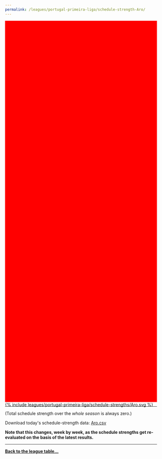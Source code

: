 ```yaml
---
permalink: /leagues/portugal-primeira-liga/schedule-strength-Aro/
---
```


<style>
.svg-wrap {
    background-color:red;
    height:0;
    padding-top:250%; /* 350px/550px */
    position: relative;
}

svg {
    background-color: white;
    height: 100%;
    display:block;
    width: 100%;
    position: absolute;
    top:0;
    left:0;
}
</style>


<div class="svg-wrap">
{% include leagues/portugal-primeira-liga/schedule-strengths/Aro.svg %}
</div>

-----

(Total schedule strength over the *whole season* is always zero.)


Download today's schedule-strength data: [Aro.csv](/assets/leagues/portugal-primeira-liga/2022/schedule-strengths/Aro.csv)

**Note that this changes, week by week, as the schedule strengths get re-evaluated on the
basis of the latest results.**

-----

[**Back to the league table...**](/leagues/portugal-primeira-liga)


